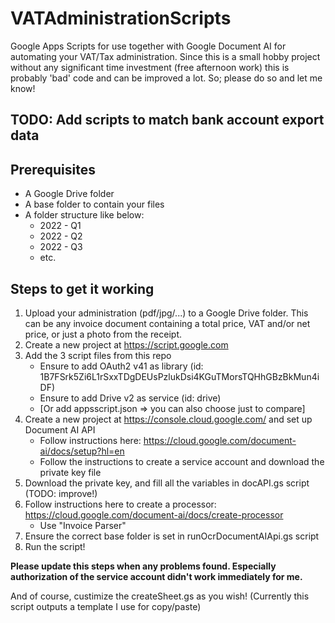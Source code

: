 # VATAdministrationScripts
Google Apps Scripts for use together with Google Document AI for automating your VAT/Tax administration. Since this is a small hobby project without any significant time investment (free afternoon work) this is probably 'bad' code and can be improved a lot. So; please do so and let me know! 

## TODO: Add scripts to match bank account export data

## Prerequisites
- A Google Drive folder
- A base folder to contain your files
- A folder structure  like below:
  - 2022 - Q1
  - 2022 - Q2
  - 2022 - Q3
  - etc.


## Steps to get it working

1. Upload your administration (pdf/jpg/...) to a Google Drive folder. This can be any invoice document containing a total price, VAT and/or net price, or just a photo from the receipt.
2. Create a new project at https://script.google.com
3. Add the 3 script files from this repo
    - Ensure to add OAuth2 v41 as library (id: 1B7FSrk5Zi6L1rSxxTDgDEUsPzlukDsi4KGuTMorsTQHhGBzBkMun4iDF)
    - Ensure to add Drive v2 as service (id: drive)
    - [Or add appsscript.json => you can also choose just to compare]
4. Create a new project at https://console.cloud.google.com/ and set up Document AI API
    - Follow instructions here: https://cloud.google.com/document-ai/docs/setup?hl=en
    - Follow the instructions to create a service account and download the private key file
5. Download the private key, and fill all the variables in docAPI.gs script (TODO: improve!)
6. Follow instructions here to create a processor: https://cloud.google.com/document-ai/docs/create-processor
    - Use "Invoice Parser"
7. Ensure the correct base folder is set in runOcrDocumentAIApi.gs script
8. Run the script!


**Please update this steps when any problems found. Especially authorization of the service account didn't work immediately for me.**

And of course, custimize the createSheet.gs as you wish! (Currently this script outputs a template I use for copy/paste)
